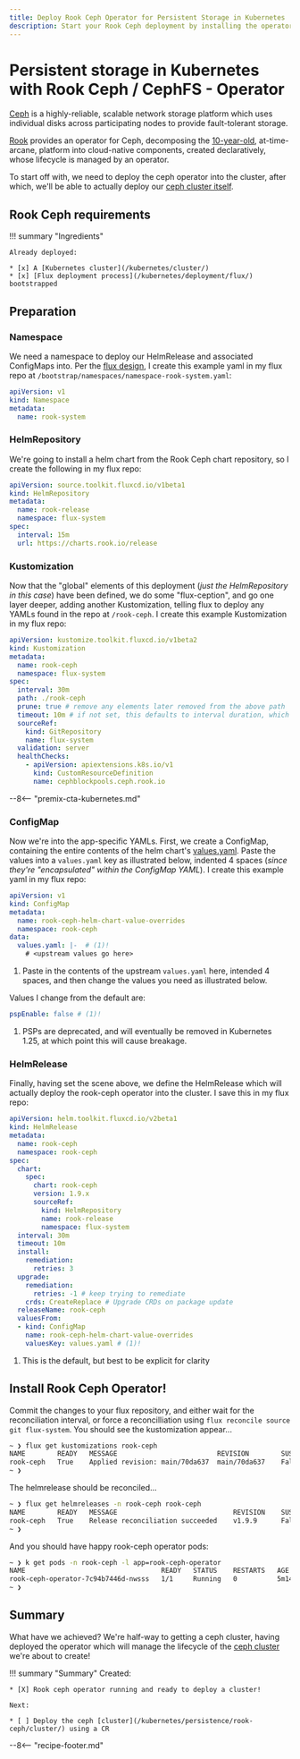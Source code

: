 ```yaml
---
title: Deploy Rook Ceph Operator for Persistent Storage in Kubernetes
description: Start your Rook Ceph deployment by installing the operator into your Kubernetes cluster
---
```


# Persistent storage in Kubernetes with Rook Ceph / CephFS - Operator

[Ceph](https://docs.ceph.com/en/quincy/) is a highly-reliable, scalable network storage platform which uses individual disks across participating nodes to provide fault-tolerant storage.

[Rook](https://rook.io) provides an operator for Ceph, decomposing the [10-year-old](https://en.wikipedia.org/wiki/Ceph_(software)#Release_history), at-time-arcane, platform into cloud-native components, created declaratively, whose lifecycle is managed by an operator.

To start off with, we need to deploy the ceph operator into the cluster, after which, we'll be able to actually deploy our [ceph cluster itself](/kubernetes/persistence/rook-ceph/cluster/).

## Rook Ceph requirements

!!! summary "Ingredients"

    Already deployed:

    * [x] A [Kubernetes cluster](/kubernetes/cluster/)
    * [x] [Flux deployment process](/kubernetes/deployment/flux/) bootstrapped

## Preparation

### Namespace

We need a namespace to deploy our HelmRelease and associated ConfigMaps into. Per the [flux design](/kubernetes/deployment/flux/), I create this example yaml in my flux repo at `/bootstrap/namespaces/namespace-rook-system.yaml`:

```yaml title="/bootstrap/namespaces/namespace-rook-ceph.yaml"
apiVersion: v1
kind: Namespace
metadata:
  name: rook-system
```

### HelmRepository

We're going to install a helm chart from the Rook Ceph chart repository, so I create the following in my flux repo:

```yaml title="/bootstrap/helmrepositories/gitepository-rook-release.yaml"
apiVersion: source.toolkit.fluxcd.io/v1beta1
kind: HelmRepository
metadata:
  name: rook-release
  namespace: flux-system
spec:
  interval: 15m
  url: https://charts.rook.io/release
```

### Kustomization

Now that the "global" elements of this deployment (*just the HelmRepository in this case*) have been defined, we do some "flux-ception", and go one layer deeper, adding another Kustomization, telling flux to deploy any YAMLs found in the repo at `/rook-ceph`. I create this example Kustomization in my flux repo:

```yaml title="/bootstrap/kustomizations/kustomization-rook-ceph.yaml"
apiVersion: kustomize.toolkit.fluxcd.io/v1beta2
kind: Kustomization
metadata:
  name: rook-ceph
  namespace: flux-system
spec:
  interval: 30m
  path: ./rook-ceph
  prune: true # remove any elements later removed from the above path
  timeout: 10m # if not set, this defaults to interval duration, which is 1h
  sourceRef:
    kind: GitRepository
    name: flux-system
  validation: server
  healthChecks:
    - apiVersion: apiextensions.k8s.io/v1
      kind: CustomResourceDefinition
      name: cephblockpools.ceph.rook.io
```

--8<-- "premix-cta-kubernetes.md"

### ConfigMap

Now we're into the app-specific YAMLs. First, we create a ConfigMap, containing the entire contents of the helm chart's [values.yaml](https://github.com/rook/rook/blob/master/deploy/charts/rook-ceph/values.yaml). Paste the values into a `values.yaml` key as illustrated below, indented 4 spaces (*since they're "encapsulated" within the ConfigMap YAML*). I create this example yaml in my flux repo:

```yaml title="rook-ceph/configmap-rook-ceph-helm-chart-value-overrides.yaml"
apiVersion: v1
kind: ConfigMap
metadata:
  name: rook-ceph-helm-chart-value-overrides
  namespace: rook-ceph
data:
  values.yaml: |-  # (1)!
    # <upstream values go here>
```

1. Paste in the contents of the upstream `values.yaml` here, intended 4 spaces, and then change the values you need as illustrated below.

Values I change from the default are:

```yaml
pspEnable: false # (1)!
```

1. PSPs are deprecated, and will eventually be removed in Kubernetes 1.25, at which point this will cause breakage.

### HelmRelease

Finally, having set the scene above, we define the HelmRelease which will actually deploy the rook-ceph operator into the cluster. I save this in my flux repo:

```yaml title="/rook-ceph/helmrelease-rook-ceph.yaml"
apiVersion: helm.toolkit.fluxcd.io/v2beta1
kind: HelmRelease
metadata:
  name: rook-ceph
  namespace: rook-ceph
spec:
  chart:
    spec:
      chart: rook-ceph
      version: 1.9.x
      sourceRef:
        kind: HelmRepository
        name: rook-release
        namespace: flux-system
  interval: 30m
  timeout: 10m
  install:
    remediation:
      retries: 3
  upgrade:
    remediation:
      retries: -1 # keep trying to remediate
    crds: CreateReplace # Upgrade CRDs on package update
  releaseName: rook-ceph
  valuesFrom:
  - kind: ConfigMap
    name: rook-ceph-helm-chart-value-overrides
    valuesKey: values.yaml # (1)!
```

1. This is the default, but best to be explicit for clarity

## Install Rook Ceph Operator!

Commit the changes to your flux repository, and either wait for the reconciliation interval, or force  a reconcilliation using `flux reconcile source git flux-system`. You should see the kustomization appear...

```bash
~ ❯ flux get kustomizations rook-ceph
NAME     	READY	MESSAGE                       	REVISION    	SUSPENDED
rook-ceph	True 	Applied revision: main/70da637	main/70da637	False
~ ❯
```

The helmrelease should be reconciled...

```bash
~ ❯ flux get helmreleases -n rook-ceph rook-ceph 
NAME     	READY	MESSAGE                         	REVISION	SUSPENDED
rook-ceph	True 	Release reconciliation succeeded	v1.9.9  	False
~ ❯
```

And you should have happy rook-ceph operator pods:

```bash
~ ❯ k get pods -n rook-ceph -l app=rook-ceph-operator
NAME                                  READY   STATUS    RESTARTS   AGE
rook-ceph-operator-7c94b7446d-nwsss   1/1     Running   0          5m14s
~ ❯
```

## Summary

What have we achieved? We're half-way to getting a ceph cluster, having deployed the operator which will manage the lifecycle of the [ceph cluster](/kubernetes/persistence/rook-ceph/cluster/) we're about to create!

!!! summary "Summary"
    Created:

    * [X] Rook ceph operator running and ready to deploy a cluster!

    Next:

    * [ ] Deploy the ceph [cluster](/kubernetes/persistence/rook-ceph/cluster/) using a CR

--8<-- "recipe-footer.md"

